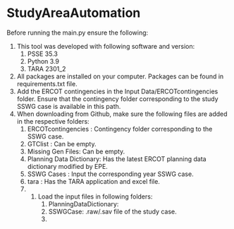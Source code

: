 # StudyAreaAutomation
Before running the main.py ensure the following:
1. This tool was developed with following software and version:
   1. PSSE 35.3
   2. Python 3.9
   3. TARA 2301_2
2. All packages are installed on your computer. Packages can be found in requirements.txt file.
3. Add the ERCOT contingencies in the Input Data/ERCOTcontingencies folder. Ensure that the contingency folder corresponding to the study SSWG case is available in this path.
4. When downloading from Github, make sure the following files are added in the respective folders:
   1. ERCOTcontingencies : Contingency folder corresponding to the SSWG case.
   2. GTClist : Can be empty.
   3. Missing Gen Files: Can be empty.
   4. Planning Data Dictionary: Has the latest ERCOT planning data dictionary modified by EPE.
   5. SSWG Cases : Input the corresponding year SSWG case.
   6. tara : Has the TARA application and excel file.
   7. 
      1. Load the input files in following folders:
         1. PlanningDataDictionary: 
         2. SSWGCase: .raw/.sav file of the study case.
         3. 